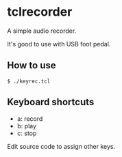 # tclrecorder

A simple audio recorder.

It's good to use with USB foot pedal.

## How to use

    $ ./keyrec.tcl

## Keyboard shortcuts

- a: record
- b: play
- c: stop

Edit source code to assign other keys.

